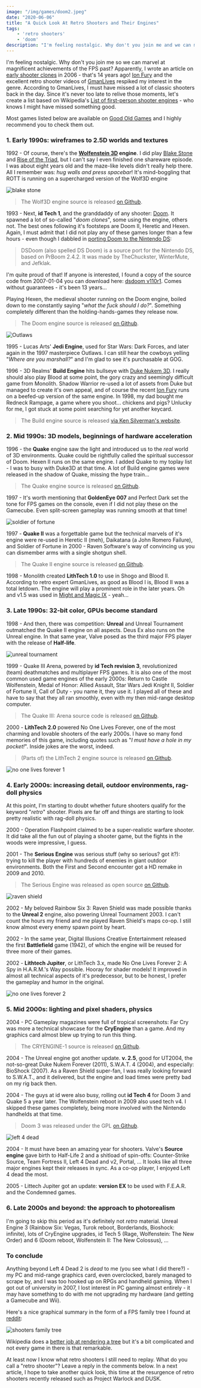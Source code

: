 ```yaml
---
image: "/img/games/doom2.jpeg"
date: "2020-06-06"
title: "A Quick Look At Retro Shooters and Their Engines"
tags:
    - 'retro shooters'
    - 'doom'
description: "I'm feeling nostalgic. Why don't you join me and we can marvel at magnificent achievements of the FPS past..."
---
```


I'm feeling nostalgic. Why don't you join me so we can marvel at magnificent achievements of the FPS past? Apparently, I wrote an article on [early shooter clones](/articles/early-shooter-clones) in 2006 - that's 14 years ago! [Ion Fury](/articles/ion-fury) and the excellent retro shooter videos of [GmanLives](https://www.youtube.com/user/Gggmanlives/) respiked my interest in the genre. According to GmanLives, I must have missed a lot of classic shooters back in the day. Since it's never too late to relive those moments, let's create a list based on Wikipedia's [List of first-person shooter engines](https://en.wikipedia.org/wiki/List_of_first-person_shooter_engines) - who knows I might have missed something good. 

Most games listed below are available on [Good Old Games](https://gog.com) and I highly recommend you to check them out. 

### 1. Early 1990s: wireframes to 2.5D worlds and textures

1992 - Of course, there's the **[Wolfenstein 3D](/tags/wolfenstein-3d) engine**. I did play [Blake Stone](/articles/apogees-legacy) and [Rise of the Triad](/tags/rise-of-the-triad), but I can't say I even finished one shareware episode. I was about eight years old and the maze-like levels didn't really help there. All I remember was: _hug walls and press spacebar_! It's mind-boggling that ROTT is running on a supercharged version of the Wolf3D engine

![blake stone](/img/games/blakestone.jpg)

> The Wolf3D engine source is released [on Github](https://github.com/id-Software/wolf3d).

1993 - Next, **id Tech 1**, and the granddaddy of any shooter: [Doom](/tags/doom). It spawned a lot of so-called "_doom clones_", some using the engine, others not. The best ones following it's footsteps are Doom II, Heretic and Hexen. Again, I must admit that I did not play any of these games longer than a few hours - even though I dabbled in [porting Doom to the Nintendo DS](https://doom.fandom.com/wiki/DsDoom):

> DSDoom (also spelled DS Doom) is a source port for the Nintendo DS, based on PrBoom 2.4.2. It was made by TheChuckster, WinterMute, and Jefklak.

I'm quite proud of that! If anyone is interested, I found a copy of the source code from 2007-01-04 you can download here: [dsdoom v110r1](/files/dsdoom_v110r1_20070104.zip). Comes without guarantees - it's been 13 years...

Playing Hexen, the medieval shooter running on the Doom engine, boiled down to me constantly saying "_what the fuck should I do?_". Something completely different than the holding-hands-games they release now. 

> The Doom engine source is released [on Github](https://github.com/id-Software/DOOM).

![Outlaws](/img/games/outlaws.jpg)

1995 - Lucas Arts' **Jedi Engine**, used for Star Wars: Dark Forces, and later again in the 1997 masterpiece Outlaws. I can still hear the cowboys yelling "_Where are you marshall?_" and I'm glad to see it's purchasable at GOG.

1996 - 3D Realms' **Build Engine** hits bullseye with [Duke Nukem 3D](/tags/duke-nukem-3d). I really should also play Blood at some point, the gory crazy and seemingly difficult game from Monolith. Shadow Warrior re-used a lot of assets from Duke but managed to create it's own appeal, and of course the recent [Ion Fury](/articles/ion-fury) runs on a beefed-up version of the same engine. In 1998, my dad bought me Redneck Rampage, a game where you shoot... chickens and pigs? Unlucky for me, I got stuck at some point searching for yet another keycard. 

> The Build engine source is released [via Ken Silverman's website](http://advsys.net/ken/buildsrc/default.htm).

### 2. Mid 1990s: 3D models, beginnings of hardware acceleration

1996 - the **Quake** engine saw the light and introduced us to the _real_ world of 3D environments. Quake could be rightfully called the spiritual successor of Doom. Hexen II runs on the same engine. I added Quake to my toplay list - I was to busy with Duke3D at that time. A lot of Build engine games were released in the shadow of Quake, missing the hype train... 

> The Quake engine source is released [on Github](https://github.com/id-Software/Quake).

1997 - It's worth mentioning that **GoldenEye 007** and Perfect Dark set the tone for FPS games on the console, even if I did not play these on the Gamecube. Even split-screen gameplay was running smooth at that time!

![soldier of fortune](/img/games/sof.jpg)

1997 - **Quake II** was a forgettable game but the technical marvels of it's engine were re-used in Heretic II (meh), Daikatana (a John Romero Failure), and Soldier of Fortune in 2000 - Raven Software's way of convincing us you can dismember arms with a single shotgun shell. 

> The Quake II engine source is released [on Github](https://github.com/id-Software/Quake-2).

1998 - Monolith created **LithTech 1.0** to use in Shogo and Blood II. According to retro expert GmanLives, as good as Blood I is, Blood II was a total letdown. The engine will play a prominent role in the later years. Oh and v1.5 was used in [Might and Magic IX](/tags/might-and-magic/) - yeah...

### 3. Late 1990s: 32-bit color, GPUs become standard

1998 - And then, there was competition: **Unreal** and Unreal Tournament outmatched the Quake II engine on all aspects. Deus Ex also runs on the Unreal engine. In that same year, Valve posed as the third major FPS player with the release of **Half-life**.

![unreal tournament](/img/games/ut.jpg)

1999 - Quake III Arena, powered by **id Tech revision 3**, revolutionized (team) deathmatches and multiplayer FPS games. It is also one of the most common used game engines of the early 2000s: Return to Castle Wolfenstein, Medal of Honor: Allied Assault, Star Wars Jedi Knight II, Soldier of Fortune II, Call of Duty - you name it, they use it. I played all of these and have to say that they all ran smoothly, even with my then mid-range desktop computer. 

> The Quake III: Arena source code is released [on Github](https://github.com/id-Software/Quake-III-Arena).

2000 - **LithTech 2.0** powered No One Lives Forever, one of the most charming and lovable shooters of the early 2000s. I have so many fond memories of this game, including quotes such as "_I must have a hole in my pocket!_". Inside jokes are the worst, indeed. 

> (Parts of) the LithTech 2 engine source is released [on Github](https://github.com/jsj2008/lithtech).

![no one lives forever 1](/img/games/nolf1.jpg)

### 4. Early 2000s: increasing detail, outdoor environments, rag-doll physics

At this point, I'm starting to doubt whether future shooters qualify for the keyword "_retro_" shooter. Pixels are far off and things are starting to look pretty realistic with rag-doll physics.

2000 - Operation Flashpoint claimed to be a super-realistic warfare shooter. It did take all the fun out of playing a shooter game, but the fights in the woods were impressive, I guess. 

2001 - The **Serious Engine** was serious stuff (why so serious? got it?): trying to kill the player with hundreds of enemies in giant outdoor environments. Both the First and Second encounter got a HD remake in 2009 and 2010.  

> The Serious Engine was released as open source [on Github](https://github.com/Croteam-official/Serious-Engine/). 

![raven shield](/img/games/ravenshield.jpg)

2002 - My beloved Rainbow Six 3: Raven Shield was made possible thanks to the **Unreal 2** engine, also powering Unreal Tournament 2003. I can't count the hours my friend and me played Raven Shield's maps co-op. I still know almost every enemy spawn point by heart. 

2002 - In the same year, Digital Illusions Creative Entertainment released the first **Battlefield** game (1942), of which the engine will be reused for three more of their games. 

2002 - **Lithtech Jupiter**, or LithTech 3.x, made No One Lives Forever 2: A Spy in H.A.R.M.'s Way possible. Hooray for shader models! It improved in almost all technical aspects of it's predecessor, but to be honest, I prefer the gameplay and humor in the original. 

![no one lives forever 2](/img/games/nolf2.jpg)

### 5. Mid 2000s: lighting and pixel shaders, physics

2004 - PC Gameplay magazines were full of tropical screenshots: Far Cry was more a technical showcase for the **CryEngine** than a game. And my graphics card almost blew up trying to run this thing. 

> The CRYENGINE-1 source is released [on Github](https://github.com/AFCStudio/CRYENGINE-1).

2004 - The Unreal engine got another update. **v. 2.5**, good for UT2004, the not-so-great Duke Nukem Forever (2011), S.W.A.T. 4 (2004), and especially: BioShock (2007). As a Raven Shield super-fan, I was really looking forward to S.W.A.T., and it delivered, but the engine and load times were pretty bad on my rig back then.

2004 - The guys at id were also busy, rolling out **id Tech 4** for Doom 3 and Quake 5 a year later. The Wolfenstein reboot in 2009 also used tech v4. I skipped these games completely, being more involved with the Nintendo handhelds at that time. 

> Doom 3 was released under the GPL [on Github](https://github.com/id-Software/DOOM-3).

![left 4 dead](/img/games/left4dead.jpg)

2004 - It must have been an amazing year for shooters. Valve's **Source engine** gave birth to Half-Life 2 and a shitload of spin-offs: Counter-Strike Source, Team Fortress II, Left 4 Dead and v2, Portal, ... It looks like all three major engines kept their releases in sync. As a co-op player, I enjoyed Left 4 dead the most. 

2005 - Littech Jupiter got an update: **version EX** to be used with F.E.A.R. and the Condemned games. 

### 6. Late 2000s and beyond: the approach to photorealism

I'm going to skip this period as it's definitely not _retro_ material. Unreal Engine 3 (Rainbow Six: Vegas, Turok reboot, Borderlands, Bioshock: infinite), lots of CryEngine upgrades, id Tech 5 (Rage, Wolfenstein: The New Order) and 6 (Doom reboot, Wolfenstein II: The New Colossus), ... 

### To conclude

Anything beyond Left 4 Dead 2 is _dead_ to me (you see what I did there?) - my PC and mid-range graphics card, even overclocked, barely managed to scrape by, and I was too hooked up on RPGs and handheld gaming. When I got out of university in 2007, I lost interest in PC gaming almost entirely - it may have something to do with me not upgrading my hardware (and getting a Gamecube and Wii). 

Here's a nice graphical summary in the form of a FPS family tree I found at [reddit](https://www.reddit.com/r/coolguides/comments/fftx1z/the_fpsfamily_tree_from_a_recent_ahoy_video/):

![shooters family tree](/img/games/shootertree.jpg)

Wikipedia does a [better job at rendering a tree](https://upload.wikimedia.org/wikipedia/en/b/b8/FPSChart.svg) but it's a bit complicated and not every game in there is that remarkable.

At least now I know what retro shooters I still need to replay. What do you call a "retro shooter"? Leave a reply in the comments below. In a next article, I hope to take another quick look, this time at the resurgence of retro shooters recently released such as Project Warlock and DUSK. 

